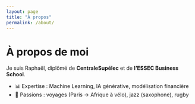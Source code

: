 ```yaml
---
layout: page
title: "À propos"
permalink: /about/
---
```


# À propos de moi

Je suis Raphaël, diplômé de **CentraleSupélec** et de **l’ESSEC Business School**.  

- 📊 Expertise : Machine Learning, IA générative, modélisation financière  
- 🚴 Passions : voyages (Paris → Afrique à vélo), jazz (saxophone), rugby  


